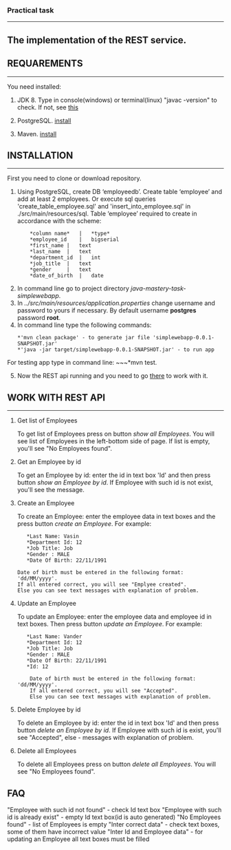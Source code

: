 ### Practical task
***
The implementation of the REST service.
---
## REQUAREMENTS
---
You need installed:

1. JDK 8. Type in console(windows) or terminal(linux) "javac -version" to check.  If not, see [this](https://docs.oracle.com/javase/8/docs/technotes/guides/install/install_overview.html)

2. PostgreSQL. [install](https://www.postgresql.org/download/) 

3. Maven. [install](https://maven.apache.org/install)

## INSTALLATION
---
First you need to clone or download repository.

1. Using PostgreSQL, create DB ‘employeedb’. 
Create table ‘employee’ and add at least 2 employees. Or execute sql queries 'create_table_employee.sql' and 'insert_into_employee.sql' in ./src/main/resources/sql.
Table ‘employee’ required to create in accordance with the scheme:
	~~~employee
		*column name* 	|	*type*
		*employee_id	|	bigserial
		*first_name	|	text
		*last_name	|	text
		*department_id	|	int
		*job_title	|	text
		*gender		|	text
		*date_of_birth 	|	date

2. In command line go to project directory *java-mastery-task-simplewebapp*. 
3. In *../src/main/resources/application.properties* change username and password to yours if necessary. By default username **postgres** password **root**.
4. In command line type the following commands:
	~~~
	*'mvn clean package' - to generate jar file 'simplewebapp-0.0.1-SNAPSHOT.jar'
	*'java -jar target/simplewebapp-0.0.1-SNAPSHOT.jar' - to run app

For testing app type in command line: ~~~*mvn test. 
	
5. Now the REST api running and you need to go [there](localhost:8080/simplewebapp) to work with it.


## WORK WITH REST API
---

1) Get list of Employees
       
   To get list of Employees press on button *show all Employees*. You will see list of Employees in the left-bottom side of page.
   If list is empty, you'll see "No Employees found".
	
2) Get an Employee by id

    To get an Employee by id: enter the id in text box 'Id' and then press button *show an Employee by id*.
    If Employee with such id is not exist, you'll see the message.
    
3) Create an Employee

	To create an Employee: enter the employee data in text boxes and the press button *create an Employee*. For example:
	
	 ~~~*First Name: Pavel
        *Last Name: Vasin
        *Department Id: 12
        *Job Title: Job
        *Gender : MALE
        *Date Of Birth: 22/11/1991
         
    Date of birth must be entered in the following format: 'dd/MM/yyyy'.
    If all entered correct, you will see "Emplyee created".
    Else you can see text messages with explanation of problem.

4) Update an Employee

	To update an Employee: enter the employee data and employee id in text boxes. Then press button *update an Employee*. For example:
	
    ~~~*First Name: Pavel
       *Last Name: Vander
       *Department Id: 12
       *Job Title: Job
       *Gender : MALE
       *Date Of Birth: 22/11/1991
       *Id: 12
             
        Date of birth must be entered in the following format: 'dd/MM/yyyy'.
        If all entered correct, you will see "Accepted".
        Else you can see text messages with explanation of problem.
	
5) Delete Employee by id

	To delete an Employee by id: enter the id in text box 'Id' and then press button *delete an Employee by id*.
    If Employee with such id is exist, you'll see "Accepted", else -  messages with explanation of problem.
	
6) Delete all Employees

    To delete all Employees press on button *delete all Employees*. You will see "No Employees found".

## FAQ

"Employee with such id not found" - check Id text box
"Employee with such id is already exist" - empty Id text box(id is auto generated)
"No Employees found" - list of Employees is empty
"Inter correct data" - check text boxes, some of them have incorrect value
"Inter Id and Employee data" - for updating an Employee all text boxes must be filled